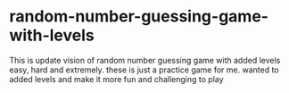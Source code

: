 # random-number-guessing-game-with-levels
This is update vision of random number guessing game with added levels easy, hard and extremely. these is just a practice game for me. wanted to added levels and make it more fun and challenging to play
